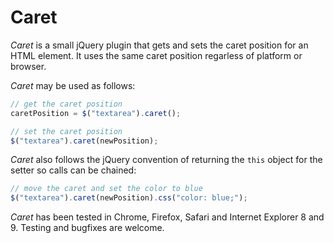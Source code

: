 # Caret

*Caret* is a small jQuery plugin that gets and sets the caret position for an HTML element. It uses the same caret position regarless of platform or browser.

*Caret* may be used as follows:

``` javascript
// get the caret position
caretPosition = $("textarea").caret();

// set the caret position
$("textarea").caret(newPosition);
```

*Caret* also follows the jQuery convention of returning the `this` object for the setter so calls can be chained:

``` javascript
// move the caret and set the color to blue
$("textarea").caret(newPosition).css("color: blue;");
``` 

*Caret* has been tested in Chrome, Firefox, Safari and Internet Explorer 8 and 9. Testing and bugfixes are welcome.